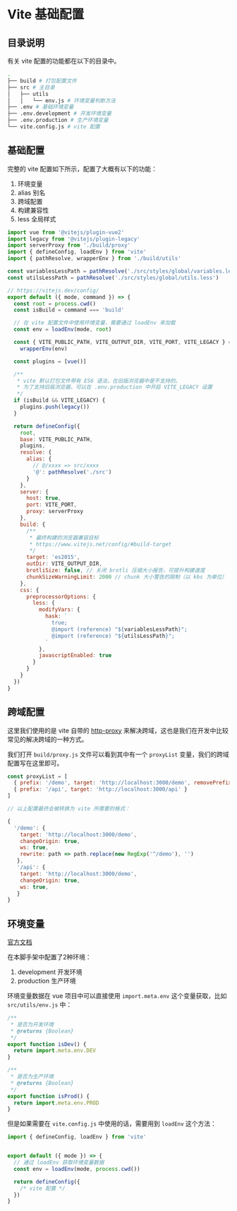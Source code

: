 # Vite 基础配置

## 目录说明

有关 vite 配置的功能都在以下的目录中。

```sh
.
├── build # 打包配置文件
├── src # 主目录
│   ├── utils 
│   │   └── env.js # 环境变量判断方法
├── .env # 基础环境变量
├── .env.development # 开发环境变量
├── .env.production # 生产环境变量
└── vite.config.js # vite 配置
```

## 基础配置

完整的 vite 配置如下所示，配置了大概有以下的功能：

1. 环境变量
2. alias 别名
3. 跨域配置
4. 构建兼容性
5. less 全局样式

```javascript
import vue from '@vitejs/plugin-vue2'
import legacy from '@vitejs/plugin-legacy'
import serverProxy from './build/proxy'
import { defineConfig, loadEnv } from 'vite'
import { pathResolve, wrapperEnv } from './build/utils'

const variablesLessPath = pathResolve('./src/styles/global/variables.less')
const utilsLessPath = pathResolve('./src/styles/global/utils.less')

// https://vitejs.dev/config/
export default ({ mode, command }) => {
  const root = process.cwd()
  const isBuild = command === 'build'

  // 在 vite 配置文件中使用环境变量，需要通过 loadEnv 来加载
  const env = loadEnv(mode, root)

  const { VITE_PUBLIC_PATH, VITE_OUTPUT_DIR, VITE_PORT, VITE_LEGACY } =
    wrapperEnv(env)

  const plugins = [vue()]

  /**
   * vite 默认打包文件带有 ES6 语法，在旧版浏览器中是不支持的。
   * 为了支持旧版浏览器，可以在 .env.production 中开启 VITE_LEGACY 设置
   */
  if (isBuild && VITE_LEGACY) {
    plugins.push(legacy())
  }

  return defineConfig({
    root,
    base: VITE_PUBLIC_PATH,
    plugins,
    resolve: {
      alias: {
        // @/xxxx => src/xxxx
        '@': pathResolve('./src')
      }
    },
    server: {
      host: true,
      port: VITE_PORT,
      proxy: serverProxy
    },
    build: {
      /**
       * 最终构建的浏览器兼容目标
       * https://www.vitejs.net/config/#build-target
       */
      target: 'es2015',
      outDir: VITE_OUTPUT_DIR,
      brotliSize: false, // 关闭 brotli 压缩大小报告，可提升构建速度
      chunkSizeWarningLimit: 2000 // chunk 大小警告的限制（以 kbs 为单位）
    },
    css: {
      preprocessorOptions: {
        less: {
          modifyVars: {
            hask: `
              true;
              @import (reference) "${variablesLessPath}";
              @import (reference) "${utilsLessPath}";
            `
          },
          javascriptEnabled: true
        }
      }
    }
  })
}
```

## 跨域配置

这里我们使用的是 vite 自带的 [http-proxy](https://github.com/http-party/node-http-proxy) 来解决跨域，这也是我们在开发中比较常见的解决跨域的一种方式。

我们打开 `build/proxy.js` 文件可以看到其中有一个 `proxyList` 变量，我们的跨域配置写在这里即可。

```javascript
const proxyList = [
  { prefix: '/demo', target: 'http://localhost:3000/demo', removePrefix: true },
  { prefix: '/api', target: 'http://localhost:3000/api' }
]

// 以上配置最终会被转换为 vite 所需要的格式：

{
  '/demo': {
    target: 'http://localhost:3000/demo',
    changeOrigin: true,
    ws: true,
    rewrite: path => path.replace(new RegExp('^/demo'), '')
   },
   '/api': {
    target: 'http://localhost:3000/demo',
    changeOrigin: true,
    ws: true,
   }
}
```

## 环境变量

[官方文档](https://www.vitejs.net/guide/env-and-mode.html)

在本脚手架中配置了2种环境：

1. development 开发环境
2. production 生产环境

环境变量数据在 vue 项目中可以直接使用 `import.meta.env` 这个变量获取，比如 `src/utils/env.js` 中：

```javascript
/**
 * 是否为开发环境
 * @returns {Boolean}
 */
export function isDev() {
  return import.meta.env.DEV
}

/**
 * 是否为生产环境
 * @returns {Boolean}
 */
export function isProd() {
  return import.meta.env.PROD
}

```

但是如果需要在 `vite.config.js` 中使用的话，需要用到 `loadEnv` 这个方法：

```javascript
import { defineConfig, loadEnv } from 'vite'


export default ({ mode }) => {
  // 通过 loadEnv 获取环境变量数据
  const env = loadEnv(mode, process.cwd())

  return defineConfig({
    /* vite 配置 */
  })
}
```
